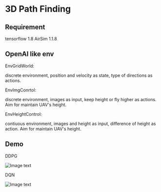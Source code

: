3D Path Finding
=======

## Requirement


tensorflow 1.8
AirSim 1.1.8


## OpenAI like env

EnvGridWorld:

discrete environment, position and velocity as state, type of directions as actions.

EnvImgConrtol:

discrete environment, images as input, keep height or fly higher as actions. Aim for maintain UAV's height.

EnvHeightControl:

contiuous environment, images and height as input, difference of height as action. Aim for maintain UAV's height.


## Demo

DDPG

![Image text](https://github.com/AirSimDroneSimulator/AirSim/blob/master/3D_path_finding/demo/DDPG.gif)

DQN

![Image text](https://github.com/AirSimDroneSimulator/AirSim/blob/master/3D_path_finding/demo/DQN.gif)
